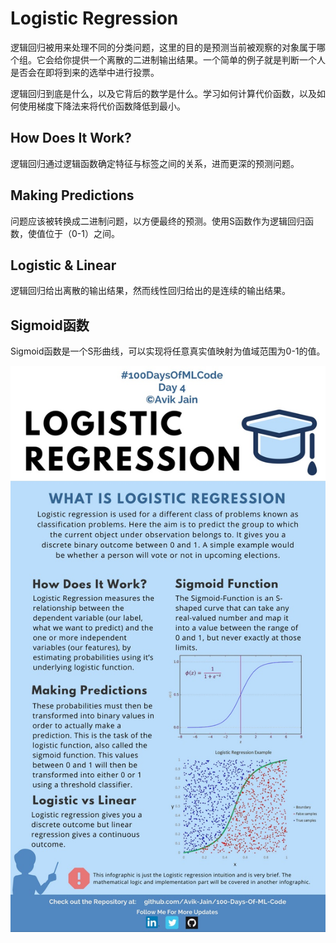 # Logistic Regression

逻辑回归被用来处理不同的分类问题，这里的目的是预测当前被观察的对象属于哪个组。它会给你提供一个离散的二进制输出结果。一个简单的例子就是判断一个人是否会在即将到来的选举中进行投票。

逻辑回归到底是什么，以及它背后的数学是什么。学习如何计算代价函数，以及如何使用梯度下降法来将代价函数降低到最小。

## How Does It Work?

逻辑回归通过逻辑函数确定特征与标签之间的关系，进而更深的预测问题。

## Making Predictions

问题应该被转换成二进制问题，以方便最终的预测。使用S函数作为逻辑回归函数，使值位于（0-1）之间。

## Logistic &  Linear

逻辑回归给出离散的输出结果，然而线性回归给出的是连续的输出结果。

## Sigmoid函数

Sigmoid函数是一个S形曲线，可以实现将任意真实值映射为值域范围为0-1的值。

<p align="center">
    <img src="https://github.com/QiujieDong/Learn_ML_in_100_days/blob/master/Info_graphs/Day%204.jpg">
</p>